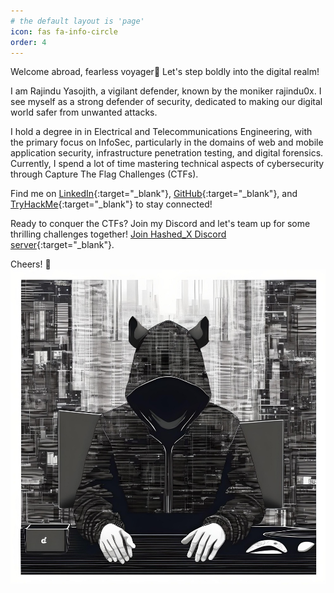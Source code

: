 ```yaml
---
# the default layout is 'page'
icon: fas fa-info-circle
order: 4
---
```


Welcome abroad, fearless voyager👋 Let's step boldly into the digital realm!

I am Rajindu Yasojith, a vigilant defender, known by the moniker rajindu0x. I see myself as a strong defender of security, dedicated to making our digital world safer from unwanted attacks.

I hold a degree in in Electrical and Telecommunications Engineering, with the primary focus on InfoSec, particularly in the domains of web and mobile application security, infrastructure penetration testing, and digital forensics. Currently, I spend a lot of time mastering technical aspects of cybersecurity through Capture The Flag Challenges (CTFs).

Find me on [LinkedIn](https://www.linkedin.com/in/rajindu){:target="_blank"}, [GitHub](https://github.com/rajindu0x){:target="_blank"}, and [TryHackMe](https://tryhackme.com/p/rajindu0x){:target="_blank"} to stay connected!

Ready to conquer the CTFs? Join my Discord and let's team up for some thrilling challenges together!
[Join Hashed_X Discord server](https://discord.gg/dfCxuRpp5j){:target="_blank"}.

Cheers! 🍻
![Hacking for the good](/assets/img/rajindu0x_dp.jpg)
